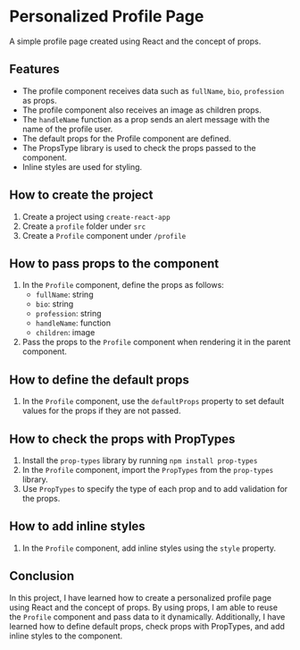 # Personalized Profile Page

A simple profile page created using React and the concept of props. 

## Features

- The profile component receives data such as `fullName`, `bio`, `profession` as props.
- The profile component also receives an image as children props.
- The `handleName` function as a prop sends an alert message with the name of the profile user.
- The default props for the Profile component are defined.
- The PropsType library is used to check the props passed to the component.
- Inline styles are used for styling.

## How to create the project

1. Create a project using `create-react-app`
2. Create a `profile` folder under `src`
3. Create a `Profile` component under `/profile`

## How to pass props to the component

1. In the `Profile` component, define the props as follows:
   - `fullName`: string
   - `bio`: string
   - `profession`: string
   - `handleName`: function
   - `children`: image
2. Pass the props to the `Profile` component when rendering it in the parent component.

## How to define the default props

1. In the `Profile` component, use the `defaultProps` property to set default values for the props if they are not passed.

## How to check the props with PropTypes

1. Install the `prop-types` library by running `npm install prop-types`
2. In the `Profile` component, import the `PropTypes` from the `prop-types` library.
3. Use `PropTypes` to specify the type of each prop and to add validation for the props.

## How to add inline styles

1. In the `Profile` component, add inline styles using the `style` property.

## Conclusion

In this project, I have learned how to create a personalized profile page using React and the concept of props. By using props, I am able to reuse the `Profile` component and pass data to it dynamically. Additionally, I have learned how to define default props, check props with PropTypes, and add inline styles to the component.

